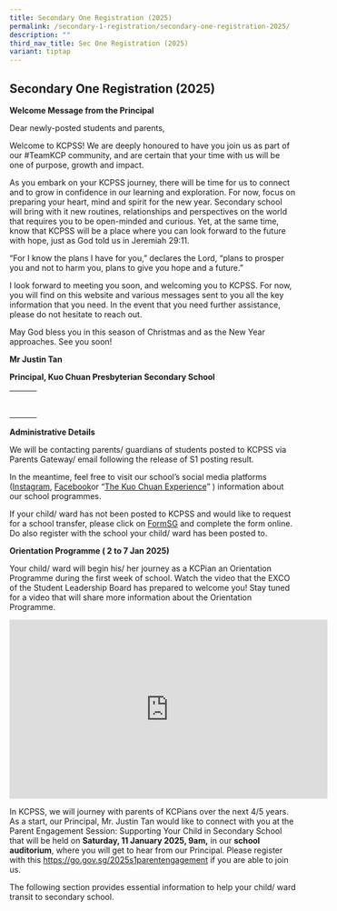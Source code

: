 ```yaml
---
title: Secondary One Registration (2025)
permalink: /secondary-1-registration/secondary-one-registration-2025/
description: ""
third_nav_title: Sec One Registration (2025)
variant: tiptap
---
```

<h2>Secondary One Registration (2025)</h2>
<p><strong>Welcome Message from the Principal</strong>
</p>
<p>Dear newly-posted students and parents,</p>
<p>Welcome to KCPSS! We are deeply honoured to have you join us as part of
our #TeamKCP community, and are certain that your time with us will be
one of purpose, growth and impact.</p>
<p>As you embark on your KCPSS journey, there will be time for us to connect
and to grow in confidence in our learning and exploration. For now, focus
on preparing your heart, mind and spirit for the new year. Secondary school
will bring with it new routines, relationships and perspectives on the
world that requires you to be open-minded and curious. Yet, at the same
time, know that KCPSS will be a place where you can look forward to the
future with hope, just as God told us in Jeremiah 29:11.</p>
<p>“For I know the plans I have for you,” declares the Lord, “plans to prosper
you and not to harm you, plans to give you hope and a future.”</p>
<p>I look forward to meeting you soon, and welcoming you to KCPSS. For now,
you will find on this website and various messages sent to you all the
key information that you need. In the event that you need further assistance,
please do not hesitate to reach out.</p>
<p>May God bless you in this season of Christmas and as the New Year approaches.
See you soon!</p>
<p><strong>Mr Justin Tan</strong>
</p>
<p><strong>Principal, Kuo Chuan Presbyterian Secondary School</strong>
</p>
<table style="minWidth: 75px">
<colgroup>
<col>
<col>
<col>
</colgroup>
<tbody>
<tr>
<th rowspan="1" colspan="1">
<p></p>
</th>
<th rowspan="1" colspan="1">
<p></p>
</th>
<th rowspan="1" colspan="1">
<p></p>
</th>
</tr>
<tr>
<td rowspan="1" colspan="1">
<p></p>
</td>
<td rowspan="1" colspan="1">
<p></p>
</td>
<td rowspan="1" colspan="1">
<p></p>
</td>
</tr>
</tbody>
</table>
<p><strong>Administrative Details</strong>
</p>
<p>We will be contacting parents/ guardians of students posted to KCPSS via
Parents Gateway/ email following the release of S1 posting result.</p>
<p>In the meantime, feel free to visit our school’s social media platforms
(<a href="https://www.instagram.com/kuo_chuan_presbyterian_sec/" rel="noopener nofollow" target="_blank">Instagram</a>,
<a href="http://facebook.com/kcpsshomepage" rel="noopener nofollow" target="_blank">Facebook</a>or “<a href="https://www.kuochuanpresbyteriansec.moe.edu.sg/the-kuo-chuan-experience/" rel="noopener nofollow" target="_blank">The Kuo Chuan Experience</a>”
) information about our school programmes.</p>
<p>If your child/ ward has not been posted to KCPSS and would like to request
for a school transfer, please click on <a href="https://go.gov.sg/kcpss-s1-appeal" rel="noopener nofollow" target="_blank">FormSG</a> and complete the form
online. Do also register with the school your child/ ward has been posted
to.</p>
<p></p>
<p><strong>Orientation Programme ( 2 to 7 Jan 2025)</strong>
</p>
<p>Your child/ ward will begin his/ her journey as a KCPian an Orientation
Programme during the first week of school. Watch the video that the EXCO
of the Student Leadership Board has prepared to welcome you! Stay tuned
for a video that will share more information about the Orientation Programme.</p>
<div class="iframe-wrapper">
<iframe height="315" width="560" allowfullscreen="true" frameborder="0" src="https://www.youtube.com/embed/GnDt8_SQt3Q?si=n6nR8kCPhjNUZb5r"></iframe>
</div>
<p>In KCPSS, we will journey with parents of KCPians over the next 4/5 years.
As a start, our Principal, Mr. Justin Tan would like to connect with you
at the Parent Engagement Session: Supporting Your Child in Secondary School
that will be held on <strong>Saturday, 11 January 2025, 9am,</strong> in
our <strong>school auditorium</strong>, where you will get to hear from
our Principal. Please register with this <a href="https://go.gov.sg/kcpss-s1engage" rel="noopener noreferrer nofollow" target="_blank">https://go.gov.sg/2025s1parentengagement</a> if
you are able to join us.</p>
<p>The following section provides essential information to help your child/
ward transit to secondary school.</p>
<p></p>